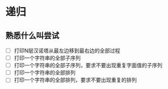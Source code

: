 # 递归

## 熟悉什么叫尝试

- [ ] 打印N层汉诺塔从最左边移到最右边的全部过程
- [ ] 打印一个字符串的全部子序列
- [ ] 打印一个字符串的全部子序列，要求不要出现重复字面值的子序列
- [ ] 打印一个字符串的全部排列
- [ ] 打印一个字符串的全部排列，要求不要出现重复的排列